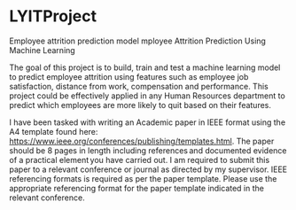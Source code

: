 # LYITProject
Employee attrition prediction model
mployee Attrition Prediction Using Machine Learning


The goal of this project is to build, train and test a machine learning model to predict employee attrition using features such as employee job satisfaction, distance from work, compensation and performance. This project could be effectively applied in any Human Resources department to predict which employees are more likely to quit based on their features.
   

I have been tasked with writing an Academic paper in IEEE format using the A4 template found here:  https://www.ieee.org/conferences/publishing/templates.html. The paper should be 8 pages in length including references and documented evidence of a practical element you have carried out. I am required to submit this paper to a relevant conference or journal as directed by my supervisor.
IEEE referencing formats is required as per the paper template. Please use the appropriate referencing format for the paper template indicated in the relevant conference. 
